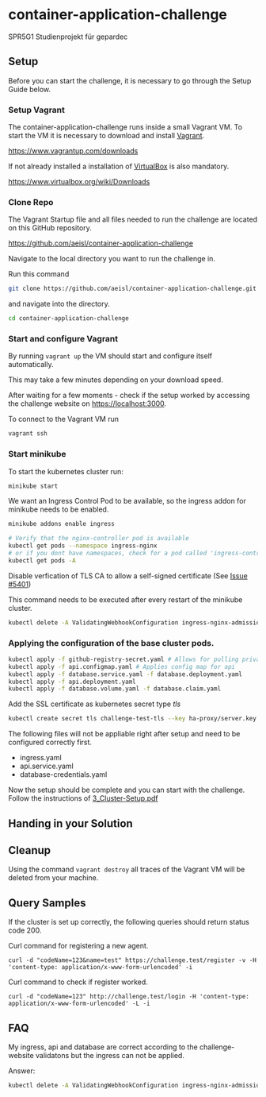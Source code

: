 # container-application-challenge
SPR5G1 Studienprojekt für gepardec

## Setup

Before you can start the challenge, it is necessary to go through the Setup Guide below.

### Setup Vagrant

The container-application-challenge runs inside a small Vagrant VM. To start the VM it is necessary to download and install [Vagrant](https://www.vagrantup.com/downloads).

<https://www.vagrantup.com/downloads>

If not already installed a installation of [VirtualBox](https://www.virtualbox.org/wiki/Downloads) is also mandatory.

<https://www.virtualbox.org/wiki/Downloads>

### Clone Repo

The Vagrant Startup file and all files needed to run the challenge are located on this GitHub repository.

https://github.com/aeisl/container-application-challenge

Navigate to the local directory you want to run the challenge in.

Run this command

```bash
git clone https://github.com/aeisl/container-application-challenge.git
```

and navigate into the directory.

```bash
cd container-application-challenge
```

### Start and configure Vagrant

By running `vagrant up` the VM should start and configure itself automatically.

This may take a few minutes depending on your download speed.

After waiting for a few moments - check if the setup worked by accessing the challenge website on [https://localhost:3000](https://localhost:3000).

To connect to the Vagrant VM run

```bash
vagrant ssh
```

### Start minikube

To start the kubernetes cluster run:

```bash
minikube start
```

We want an Ingress Control Pod to be available, so the ingress addon for minikube needs to be enabled.

```bash
minikube addons enable ingress

# Verify that the nginx-controller pod is available
kubectl get pods --namespace ingress-nginx
# or if you dont have namespaces, check for a pod called 'ingress-controller'
kubectl get pods -A
```

Disable verfication of TLS CA to allow a self-signed certificate (See [Issue #5401](https://github.com/kubernetes/ingress-nginx/issues/5401#issuecomment-662424306))

This command needs to be executed after every restart of the minikube cluster.

```bash
kubectl delete -A ValidatingWebhookConfiguration ingress-nginx-admission
```

### Applying the configuration of the base cluster pods.

```bash
kubectl apply -f github-registry-secret.yaml # Allows for pulling private Docker images
kubectl apply -f api.configmap.yaml # Applies config map for api 
kubectl apply -f database.service.yaml -f database.deployment.yaml
kubectl apply -f api.deployment.yaml
kubectl apply -f database.volume.yaml -f database.claim.yaml
```

Add the SSL certificate as kubernetes secret type _tls_
```bash
kubectl create secret tls challenge-test-tls --key ha-proxy/server.key --cert ha-proxy/server.crt
```

The following files will not be appliable right after setup and need to be configured correctly first.

- ingress.yaml
- api.service.yaml
- database-credentials.yaml

Now the setup should be complete and you can start with the challenge.
Follow the instructions of [3_Cluster-Setup.pdf](docs/challenges/3_Cluster-Setup.pdf)

## Handing in your Solution

<!-- TODO -->

## Cleanup

Using the command `vagrant destroy` all traces of the Vagrant VM will be deleted from your machine.

## Query Samples

If the cluster is set up correctly, the following queries should return status code 200.

Curl command for registering a new agent.

    curl -d "codeName=123&name=test" https://challenge.test/register -v -H 'content-type: application/x-www-form-urlencoded' -i

Curl command to check if register worked.

    curl -d "codeName=123" http://challenge.test/login -H 'content-type: application/x-www-form-urlencoded' -L -i  

## FAQ

My ingress, api and database are correct according to the challenge-website validatons but the ingress can not be applied.

Answer:

```bash
kubectl delete -A ValidatingWebhookConfiguration ingress-nginx-admission
```